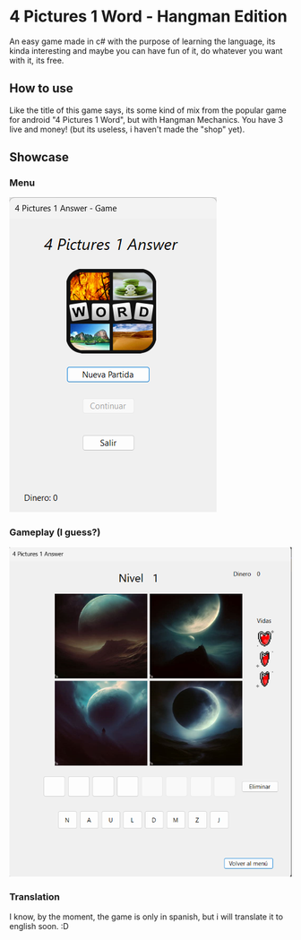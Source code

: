# 4 Pictures 1 Word - Hangman Edition

An easy game made in c# with the purpose of learning the language, its kinda interesting and maybe you can have fun of it, do whatever you want with it, its free.

## How to use

Like the title of this game says, its some kind of mix from the popular game for android "4 Pictures 1 Word", but with Hangman Mechanics. You have 3 live and money! (but its useless, i haven't made the "shop" yet).

## Showcase

### Menu

![2nd Image](github/menu.png)

### Gameplay (I guess?)

![1st Image](github/gamemenu.png)

### Translation

I know, by the moment, the game is only in spanish, but i will translate it to english soon. :D

